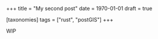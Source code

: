 +++
title = "My second post"
date = 1970-01-01
draft = true

[taxonomies]
tags = ["rust", "postGIS"]
+++

WIP
